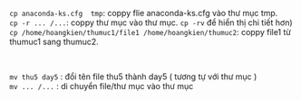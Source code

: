 ```cp anaconda-ks.cfg  tmp```: coppy flie anaconda-ks.cfg vào thư mục tmp.  <br/>
```cp -r ... /...```: coppy thư mục vào thư mục. ```cp -rv``` để hiển thị chi tiết hơn)  <br/>
```cp /home/hoangkien/thumuc1/file1 /home/hoangkien/thumuc2```: coppy file1 từ thumuc1 sang thumuc2.

<br/>

```mv thu5 day5``` : đổi tên file thu5 thành day5 ( tương tự với thư mục )   <br/>
```mv ... /...``` : di chuyển file/thư mục vào thư mục
